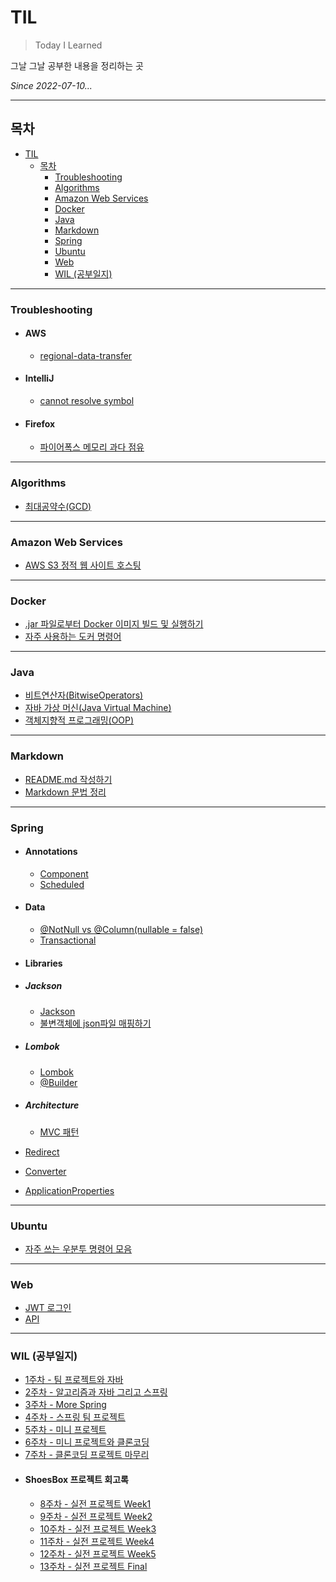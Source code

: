 # TIL

>Today I Learned

그날 그날 공부한 내용을 정리하는 곳

_Since 2022-07-10..._

---

## 목차

- [TIL](#til)
  - [목차](#목차)
    - [Troubleshooting](#troubleshooting)
    - [Algorithms](#algorithms)
    - [Amazon Web Services](#amazon-web-services)
    - [Docker](#docker)
    - [Java](#java)
    - [Markdown](#markdown)
    - [Spring](#spring)
    - [Ubuntu](#ubuntu)
    - [Web](#web)
    - [WIL (공부일지)](#wil-공부일지)

---

### Troubleshooting

- #### AWS

  - [regional-data-transfer](0_Troubleshooting/AWS/regional-data-transfer.md)

- #### IntelliJ

  - [cannot resolve symbol](0_Troubleshooting/IntelliJ/cannot-resolve-symbol.md)

- #### Firefox

  - [파이어폭스 메모리 과다 점유](0_Troubleshooting/Firefox/firefox-uses-too-much-memory.md)
  
---

### Algorithms

- [최대공약수(GCD)](Algorithms/GCD.md)

---

### Amazon Web Services

- [AWS S3 정적 웹 사이트 호스팅](AWS/S3/hosting-a-static-website.md)

---

### Docker

- [.jar 파일로부터 Docker 이미지 빌드 및 실행하기](Docker/build-image-and-run-from-jar.md)
- [자주 사용하는 도커 명령어](Docker/Commands.md)

---

### Java

- [비트연산자(BitwiseOperators)](Java/BitwiseOperators.md)
- [자바 가상 머신(Java Virtual Machine)](Java/JVM.md)
- [객체지향적 프로그래밍(OOP)](Java/OOP.md)

---

### Markdown

- [README.md 작성하기](README.md)
- [Markdown 문법 정리](Markdown/BasicMarkdown.md)

---

### Spring

- #### Annotations

  - [Component](Spring/Annotations/Component.md)
  - [Scheduled](Spring/Annotations/Scheduled.md)

- #### Data

  - [@NotNull vs @Column(nullable = false)](Spring/Data/NotNull-vs-Column(nullable%3Dfalse).md)
  - [Transactional](Spring/Data/Transactional.md)

- #### Libraries
  
- ##### Jackson
  
  - [Jackson](Spring/Libraries/Jackson/Jackson.md)
  - [불변객체에 json파일 매핑하기](Spring/Libraries/Jackson/parse-json-to-immutable.md)

- ##### Lombok

  - [Lombok](Spring/Libraries/Lombok/Lombok.md)
  - [@Builder](Spring/Libraries/Lombok/Builder.md)

- ##### Architecture

  - [MVC 패턴](Spring/MVCPattern.md)

- [Redirect](Spring/Redirect.md)
- [Converter](Spring/Converter.md)
- [ApplicationProperties](Spring/ApplicationProperties.md)

---

### Ubuntu

- [자주 쓰는 우분투 명령어 모음](Ubuntu/BasicUbuntuCommands.md)

---

### Web

- [JWT 로그인](Web/JWT.md)
- [API](Web/API.md)

---

### WIL (공부일지)

- [1주차 - 팀 프로젝트와 자바](WIL/220717_%ED%8C%80-%ED%94%84%EB%A1%9C%EC%A0%9D%ED%8A%B8%EC%99%80-%EC%9E%90%EB%B0%94.md)
- [2주차 - 알고리즘과 자바 그리고 스프링](WIL/220724_%EC%95%8C%EA%B3%A0%EB%A6%AC%EC%A6%98%EA%B3%BC-%EC%9E%90%EB%B0%94-%EA%B7%B8%EB%A6%AC%EA%B3%A0-%EC%8A%A4%ED%94%84%EB%A7%81.md)
- [3주차 - More Spring](WIL/220731_More-Spring.md)
- [4주차 - 스프링 팀 프로젝트](WIL/220807_%EC%8A%A4%ED%94%84%EB%A7%81-%EC%8B%9C%ED%81%90%EB%A6%AC%ED%8B%B0.md)
- [5주차 - 미니 프로젝트](WIL/220814_%EB%AF%B8%EB%8B%88-%ED%94%84%EB%A1%9C%EC%A0%9D%ED%8A%B8-%EC%8B%9C%EC%9E%91.md)
- [6주차 - 미니 프로젝트와 클론코딩](WIl/220821_%EB%AF%B8%EB%8B%88-%ED%94%84%EB%A1%9C%EC%A0%9D%ED%8A%B8-%EB%A7%88%EB%AC%B4%EB%A6%AC.md)
- [7주차 - 클론코딩 프로젝트 마무리](WIl/220828_%ED%81%B4%EB%A1%A0%EC%BD%94%EB%94%A9-%ED%94%84%EB%A1%9C%EC%A0%9D%ED%8A%B8-%EB%A7%88%EB%AC%B4%EB%A6%AC.md)
- #### ShoesBox 프로젝트 회고록
  - [8주차 - 실전 프로젝트 Week1](WIL/220904_%EC%8B%A4%EC%A0%84-%ED%94%84%EB%A1%9C%EC%A0%9D%ED%8A%B8-Week1.md)
  - [9주차 - 실전 프로젝트 Week2](WIL/220911_%EC%8B%A4%EC%A0%84-%ED%94%84%EB%A1%9C%EC%A0%9D%ED%8A%B8-Week2.md)
  - [10주차 - 실전 프로젝트 Week3](WIL/220918_%EC%8B%A4%EC%A0%84-%ED%94%84%EB%A1%9C%EC%A0%9D%ED%8A%B8-Week3.md)
  - [11주차 - 실전 프로젝트 Week4](WIL/220925_%EC%8B%A4%EC%A0%84-%ED%94%84%EB%A1%9C%EC%A0%9D%ED%8A%B8-Week4.md)
  - [12주차 - 실전 프로젝트 Week5](WIL/221002_%EC%8B%A4%EC%A0%84-%ED%94%84%EB%A1%9C%EC%A0%9D%ED%8A%B8-Week5.md)
  - [13주차 - 실전 프로젝트 Final](WIL/221009_%EC%8B%A4%EC%A0%84-%ED%94%84%EB%A1%9C%EC%A0%9D%ED%8A%B8-Final.md)
